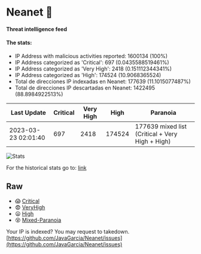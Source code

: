 # Neanet :hocho:
#### Threat intelligence feed
#### The stats:

- IP Address with malicious activities reported: 1600134 (100%)
- IP Address categorized as 'Critical':  697 (0.0435588519461%)
- IP Address categorized as 'Very High':  2418 (0.151112344341%)
- IP Address categorized as 'High':  174524 (10.9068365524)
- Total de direcciones IP indexadas en Neanet:  177639 (11.1015077487%)
- Total de direcciones IP descartadas en Neanet:  1422495 (88.8984922513%)

| Last Update | Critical | Very High | High | Paranoia |
| --- | --- | --- | --- | --- |
| 2023-03-23 02:01:40 | 697 | 2418 | 174524 | 177639 mixed list (Critical + Very High + High)|

![Stats](https://docs.google.com/spreadsheets/d/e/2PACX-1vSnaNMIXVabIpDJjufMlzH7poXnshF3mgd8Is1g9ytUEzVsP5my4Trn8f-xkoLLQ38xpL3HtmUexLo6/pubchart?oid=501124687&format=image)

For the historical stats go to: [link](/stats.csv)
## Raw
- :scream: [Critical](https://raw.githubusercontent.com/JavaGarcia/Neanet/master/blacklists/neanet_critical.txt)
- :fearful: [VeryHigh](https://raw.githubusercontent.com/JavaGarcia/Neanet/master/blacklists/neanet_veryHigh.txtt)
- :frowning: [High](https://raw.githubusercontent.com/JavaGarcia/Neanet/master/blacklists/neanet_high.txt)
- :dizzy_face: [Mixed-Paranoia](https://raw.githubusercontent.com/JavaGarcia/Neanet/master/blacklists/neanet_all.txt)


Your IP is indexed? You may request to takedown. [https://github.com/JavaGarcia/Neanet/issues](https://github.com/JavaGarcia/Neanet/issues)







































































































































































































































































































































































































































































































































































































































































































































































































































































































































































































































































































































































































































































































































































































































































































































































































































































































































































































































































































































































































































































































































































































































































































































































































































































































































































































































































































































































































































































































































































































































































































































































































































































































































































































































































































































































































































































































































































































































































































































































































































































































































































































































































































































































































































































































































































































































































































































































































































































































































































































































































































































































































































































































































































































































































































































































































































































































































































































































































































































































































































































































































































































































































































































































































































































































































































































































































































































































































































































































































































































































































































































































































































































































































































































































































































































































































































































































































































































































































































































































































































































































































































































































































































































































































































































































































































































































































































































































































































































































































































































































































































































































































































































































































































































































































































































































































































































































































































































































































































































































































































































































































































































































































